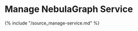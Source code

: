 # Manage NebulaGraph Service

{% include "/source_manage-service.md" %}
<!-- The line above is for content reusing. The source file is in the docs-2.0/reuse directory. -->

